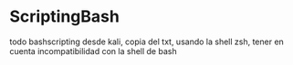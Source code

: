 # ScriptingBash
todo bashscripting desde kali, copia del txt, usando la shell zsh, tener en cuenta incompatibilidad con la shell de bash
